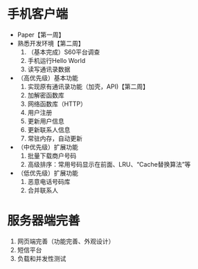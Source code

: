 # 手机客户端 #
  * Paper【第一周】
  * 熟悉开发环境【第二周】
    1. （基本完成）S60平台调查
    1. 手机运行Hello World
    1. 读写通讯录数据
  * （高优先级）基本功能
    1. 实现原有通讯录功能（加壳，API)【第二周】
    1. 加解密函数库
    1. 网络函数库（HTTP）
    1. 用户注册
    1. 更新用户信息
    1. 更新联系人信息
    1. 常驻内存，自动更新
  * （中优先级）扩展功能
    1. 批量下载商户号码
    1. 高级排序：常用号码显示在前面、LRU、“Cache替换算法”等
  * （低优先级）扩展功能
    1. 恶意电话号码库
    1. 合并联系人

# 服务器端完善 #
  1. 网页端完善（功能完善、外观设计）
  1. 短信平台
  1. 负载和并发性测试